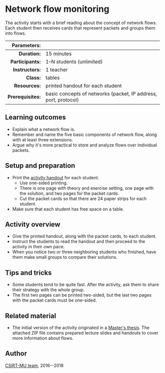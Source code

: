 # Network flow monitoring

The activity starts with a brief reading about the concept of network flows. Each student then receives cards that represent packets and groups them into flows.

| Parameters:        |                                  |
| -----------------: | :------------------------------- |
| **Duration:**      | 15 minutes                       |
| **Participants:**  | 1–N students (unlimited)         |
| **Instructors:**   | 1 teacher                        |
| **Class:**         | tables                           |
| **Resources:**     | printed handout for each student |
| **Prerequisites:** | basic concepts of networks (packet, IP address, port, protocol) |

## Learning outcomes

* Explain what a network flow is.
* Remember and name the five basic components of network flow, along with at least three extensions.
* Argue why it's more practical to store and analyze flows over individual packets. 

## Setup and preparation

* Print the [activity handout](flow-exercise-handout.pdf) for each student.
	* Use one-sided printing.
	* There is one page with theory and exercise setting, one page with the solution, and two pages for the packet cards.
	* Cut the packet cards so that there are 24 paper strips for each student.
* Make sure that each student has free space on a table.

## Activity overview

* Give the printed handout, along with the packet cards, to each student.
* Instruct the students to read the handout and then proceed to the activity in their own pace.
* When you notice two or three neighboring students who finished, have them make small groups to compare their solutions.

## Tips and tricks

* Some students tend to be quite fast. After the activity, ask them to share their strategy with the whole group.
* The first two pages can be printed two-sided, but the last two pages with the packet cards must be one-sided.

## Related material

* The initial version of the activity originated in a [Master's thesis](https://is.muni.cz/th/yqkg2/?lang=en). The attached ZIP file contains prepared lecture slides and handouts to cover more information about flows.

## Author

[CSIRT-MU team](https://csirt.muni.cz/), 2016--2018

